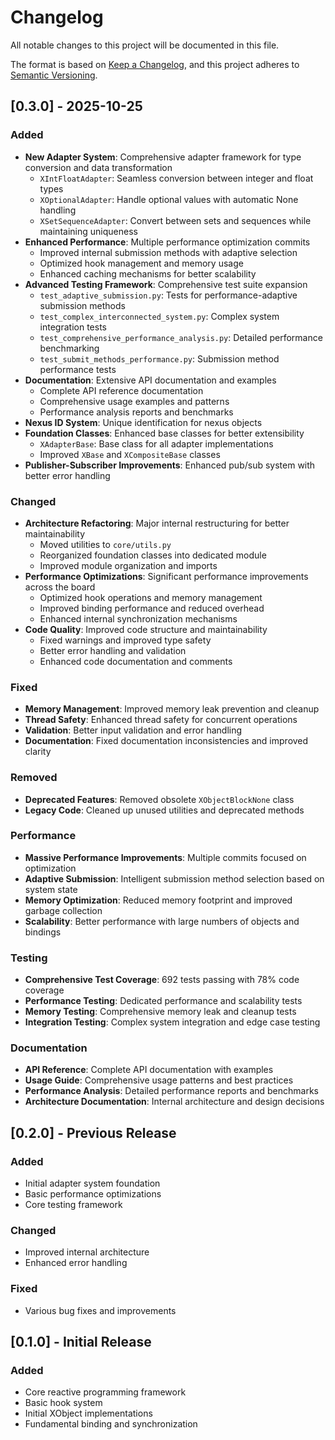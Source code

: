 # Changelog

All notable changes to this project will be documented in this file.

The format is based on [Keep a Changelog](https://keepachangelog.com/en/1.0.0/),
and this project adheres to [Semantic Versioning](https://semver.org/spec/v2.0.0.html).

## [0.3.0] - 2025-10-25

### Added
- **New Adapter System**: Comprehensive adapter framework for type conversion and data transformation
  - `XIntFloatAdapter`: Seamless conversion between integer and float types
  - `XOptionalAdapter`: Handle optional values with automatic None handling
  - `XSetSequenceAdapter`: Convert between sets and sequences while maintaining uniqueness
- **Enhanced Performance**: Multiple performance optimization commits
  - Improved internal submission methods with adaptive selection
  - Optimized hook management and memory usage
  - Enhanced caching mechanisms for better scalability
- **Advanced Testing Framework**: Comprehensive test suite expansion
  - `test_adaptive_submission.py`: Tests for performance-adaptive submission methods
  - `test_complex_interconnected_system.py`: Complex system integration tests
  - `test_comprehensive_performance_analysis.py`: Detailed performance benchmarking
  - `test_submit_methods_performance.py`: Submission method performance tests
- **Documentation**: Extensive API documentation and examples
  - Complete API reference documentation
  - Comprehensive usage examples and patterns
  - Performance analysis reports and benchmarks
- **Nexus ID System**: Unique identification for nexus objects
- **Foundation Classes**: Enhanced base classes for better extensibility
  - `XAdapterBase`: Base class for all adapter implementations
  - Improved `XBase` and `XCompositeBase` classes
- **Publisher-Subscriber Improvements**: Enhanced pub/sub system with better error handling

### Changed
- **Architecture Refactoring**: Major internal restructuring for better maintainability
  - Moved utilities to `core/utils.py`
  - Reorganized foundation classes into dedicated module
  - Improved module organization and imports
- **Performance Optimizations**: Significant performance improvements across the board
  - Optimized hook operations and memory management
  - Improved binding performance and reduced overhead
  - Enhanced internal synchronization mechanisms
- **Code Quality**: Improved code structure and maintainability
  - Fixed warnings and improved type safety
  - Better error handling and validation
  - Enhanced code documentation and comments

### Fixed
- **Memory Management**: Improved memory leak prevention and cleanup
- **Thread Safety**: Enhanced thread safety for concurrent operations
- **Validation**: Better input validation and error handling
- **Documentation**: Fixed documentation inconsistencies and improved clarity

### Removed
- **Deprecated Features**: Removed obsolete `XObjectBlockNone` class
- **Legacy Code**: Cleaned up unused utilities and deprecated methods

### Performance
- **Massive Performance Improvements**: Multiple commits focused on optimization
- **Adaptive Submission**: Intelligent submission method selection based on system state
- **Memory Optimization**: Reduced memory footprint and improved garbage collection
- **Scalability**: Better performance with large numbers of objects and bindings

### Testing
- **Comprehensive Test Coverage**: 692 tests passing with 78% code coverage
- **Performance Testing**: Dedicated performance and scalability tests
- **Memory Testing**: Comprehensive memory leak and cleanup tests
- **Integration Testing**: Complex system integration and edge case testing

### Documentation
- **API Reference**: Complete API documentation with examples
- **Usage Guide**: Comprehensive usage patterns and best practices
- **Performance Analysis**: Detailed performance reports and benchmarks
- **Architecture Documentation**: Internal architecture and design decisions

## [0.2.0] - Previous Release

### Added
- Initial adapter system foundation
- Basic performance optimizations
- Core testing framework

### Changed
- Improved internal architecture
- Enhanced error handling

### Fixed
- Various bug fixes and improvements

## [0.1.0] - Initial Release

### Added
- Core reactive programming framework
- Basic hook system
- Initial XObject implementations
- Fundamental binding and synchronization